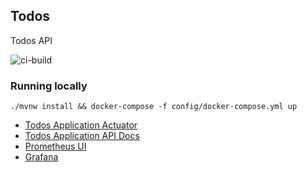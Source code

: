 ## Todos

Todos API

![ci-build](https://github.com/ssimmie/todos/workflows/ci-build/badge.svg?branch=master)

### Running locally

```./mvnw install && docker-compose -f config/docker-compose.yml up```

* [Todos Application Actuator](http://localhost:8181/actuator)
* [Todos Application API Docs](http://localhost:8181/docs/index.html)
* [Prometheus UI](http://localhost:9090)
* [Grafana](http://localhost:3000)
